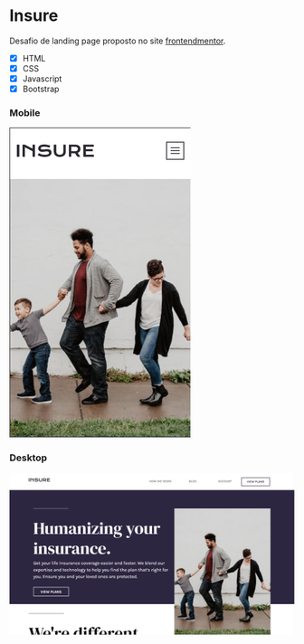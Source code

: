 # Insure
 Desafio de landing page proposto no site [frontendmentor](https://www.frontendmentor.io/profile/luizlopes12).
 
- [x] HTML
- [x] CSS
- [x] Javascript
- [x] Bootstrap 
 ### Mobile
![imagem mobile](https://github.com/luizlopes12/Insure/blob/main/Screenshot_2.png)
### Desktop
![imagem desktop](https://github.com/luizlopes12/Insure/blob/main/Screenshot_1.png)
